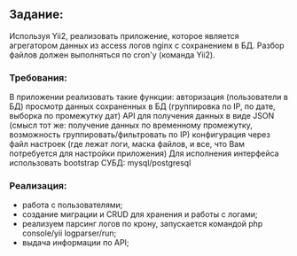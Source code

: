 ## Задание:
Используя Yii2, реализовать приложение, которое является агрегатором данных из access логов nginx с сохранением в БД.
Разбор файлов должен выполняться по cron'у (команда Yii2).

### Требования:
В приложении реализовать такие функции:
авторизация (пользователи в БД)
просмотр данных сохраненных в БД (группировка по IP, по дате, выборка по промежутку дат)
API для получения данных в виде JSON (смысл тот же: получение данных по временному промежутку, возможность группировать/фильтровать по IP)
конфигурация через файл настроек (где лежат логи, маска файлов, и все, что Вам потребуется для настройки приложения)
Для исполнения интерфейса использовать bootstrap
СУБД: mysql/postgresql

### Реализация:
 - работа с пользователями;
 - создание миграции и CRUD для хранения и работы с логами;
 - реализуем парсинг логов по крону, запускается командой php console/yii logparser/run;
 - выдача информации по API;

